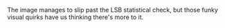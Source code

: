 The image manages to slip past the LSB statistical check, but those funky visual quirks have us thinking there's more to it.